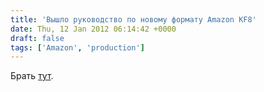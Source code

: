 ```yaml
---
title: 'Вышло руководство по новому формату Amazon KF8'
date: Thu, 12 Jan 2012 06:14:42 +0000
draft: false
tags: ['Amazon', 'production']
---
```


Брать [тут](http://kindlegen.s3.amazonaws.com/AmazonKindlePublishingGuidelines.pdf).